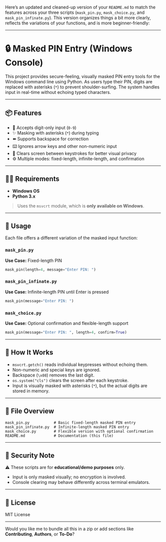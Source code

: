 Here’s an updated and cleaned-up version of your `README.md` to match the features across your three scripts (`mask_pin.py`, `mask_choice.py`, and `mask_pin_infinate.py`). This version organizes things a bit more clearly, reflects the variations of your functions, and is more beginner-friendly:

---

# 🔒 Masked PIN Entry (Windows Console)

This project provides secure-feeling, visually masked PIN entry tools for the Windows command line using Python. As users type their PIN, digits are replaced with asterisks (`*`) to prevent shoulder-surfing. The system handles input in real-time without echoing typed characters.

---

## 📦 Features

- 🔢 Accepts digit-only input (`0-9`)
- ✨ Masking with asterisks (`*`) during typing
- ⬅️ Supports backspace for correction
- ⌨️ Ignores arrow keys and other non-numeric input
- 🧼 Clears screen between keystrokes for better visual privacy
- ⚙️ Multiple modes: fixed-length, infinite-length, and confirmation

---

## 🧑‍💻 Requirements

- **Windows OS**
- **Python 3.x**

> Uses the `msvcrt` module, which is **only available on Windows**.

---

## 🚀 Usage

Each file offers a different variation of the masked input function:

### `mask_pin.py`  
**Use Case:** Fixed-length PIN  
```python
mask_pin(length=4, message="Enter PIN: ")
```

### `mask_pin_infinate.py`  
**Use Case:** Infinite-length PIN until Enter is pressed  
```python
mask_pin(message="Enter PIN: ")
```

### `mask_choice.py`  
**Use Case:** Optional confirmation and flexible-length support  
```python
mask_pin(message="Enter PIN: ", length=4, confirm=True)
```

---

## 🧠 How It Works

- `msvcrt.getch()` reads individual keypresses without echoing them.
- Non-numeric and special keys are ignored.
- Backspace (`\x08`) removes the last digit.
- `os.system("cls")` clears the screen after each keystroke.
- Input is visually masked with asterisks (`*`), but the actual digits are stored in memory.

---

## 📁 File Overview

```
mask_pin.py           # Basic fixed-length masked PIN entry
mask_pin_infinate.py  # Infinite-length masked PIN entry
mask_choice.py        # Flexible version with optional confirmation
README.md             # Documentation (this file)
```

---

## 🔐 Security Note

⚠️ These scripts are for **educational/demo purposes** only.

- Input is only masked visually; no encryption is involved.
- Console clearing may behave differently across terminal emulators.

---

## 📜 License

MIT License

---

Would you like me to bundle all this in a zip or add sections like **Contributing**, **Authors**, or **To-Do**?